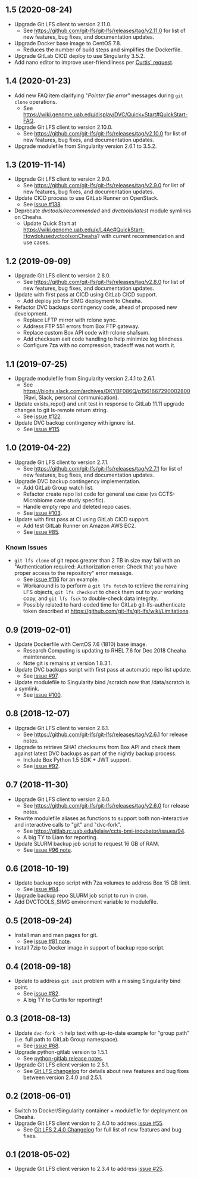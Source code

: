 ## 1.5 (2020-08-24)
* Upgrade Git LFS client to version 2.11.0.
  * See https://github.com/git-lfs/git-lfs/releases/tag/v2.11.0 for list of new features, bug fixes, and documentation updates.
* Upgrade Docker base image to CentOS 7.8.
  * Reduces the number of build steps and simplifies the Dockerfile.
* Upgrade GitLab CICD deploy to use Singularity 3.5.2.
* Add nano editor to improve user-friendliness per [Curtis' request](https://gitlab.rc.uab.edu/CCTS-Informatics-Pipelines/dvctools/-/issues/2).

## 1.4 (2020-01-23)
* Add new FAQ item clarifying "*Pointer file error*" messages during `git clone` operations.
  * See https://wiki.genome.uab.edu/display/DVC/Quick+Start#QuickStart-FAQ.
* Upgrade Git LFS client to version 2.10.0.
  * See https://github.com/git-lfs/git-lfs/releases/tag/v2.10.0 for list of new features, bug fixes, and documentation updates.
* Upgrade modulefile from Singularity version 2.6.1 to 3.5.2.

## 1.3 (2019-11-14)
* Upgrade Git LFS client to version 2.9.0.
  * See https://github.com/git-lfs/git-lfs/releases/tag/v2.9.0 for list of new features, bug fixes, and documentation updates.
* Update CICD process to use GitLab Runner on OpenStack.
  * See [issue #138](https://gitlab.rc.uab.edu/jelaiw/ccts-bmi-incubator/issues/138).
* Deprecate *dvctools/recommended* and *dvctools/latest* module symlinks on Cheaha.
  * Update Quick Start at https://wiki.genome.uab.edu/x/L4Ae#QuickStart-HowdoIusedvctoolsonCheaha? with current recommendation and use cases.

## 1.2 (2019-09-09)
* Upgrade Git LFS client to version 2.8.0.
  * See https://github.com/git-lfs/git-lfs/releases/tag/v2.8.0 for list of new features, bug fixes, and documentation updates.
* Update with first pass at CICD using GitLab CICD support.
  * Add deploy job for SIMG deployment to Cheaha.
* Refactor DVC backups contingency code, ahead of proposed new development.
  * Replace LFTP mirror with rclone sync.
  * Address FTP 551 errors from Box FTP gateway.
  * Replace custom Box API code with rclone sha1sum.
  * Add checksum exit code handling to help minimize log blindness.
  * Configure 7za with no compression, tradeoff was not worth it.

## 1.1 (2019-07-25)
* Upgrade modulefile from Singularity version 2.4.1 to 2.6.1.
  * See https://bioitx.slack.com/archives/DKYBF086Q/p1561667290002800 (Ravi, Slack, personal communication).
* Update exists\_repo() and unit test in response to GitLab 11.11 upgrade changes to git ls-remote return string.
  * See [issue #122](https://gitlab.rc.uab.edu/jelaiw/ccts-bmi-incubator/issues/122).
* Update DVC backup contingency with ignore list.
  * See [issue #115](https://gitlab.rc.uab.edu/jelaiw/ccts-bmi-incubator/issues/115).

## 1.0 (2019-04-22)
* Upgrade Git LFS client to version 2.7.1.
  * See https://github.com/git-lfs/git-lfs/releases/tag/v2.7.1 for list of new features, bug fixes, and documentation updates.
* Upgrade DVC backup contingency implementation.
  * Add GitLab Group watch list.
  * Refactor create repo list code for general use case (vs CCTS-Microbiome case study specific).
  * Handle empty repo and deleted repo cases.
  * See [issue #103](https://gitlab.rc.uab.edu/jelaiw/ccts-bmi-incubator/issues/103).
* Update with first pass at CI using GitLab CICD support.
  * Add test GitLab Runner on Amazon AWS EC2.
  * See [issue #85](https://gitlab.rc.uab.edu/jelaiw/ccts-bmi-incubator/issues/85).

### Known Issues
* `git lfs clone` of git repos greater than 2 TB in size may fail with an "Authentication required: Authorization error: Check that you have proper access to the repository" error message.
  * See [issue #116](https://gitlab.rc.uab.edu/jelaiw/ccts-bmi-incubator/issues/116) for an example.
  * Workaround is to perform a `git lfs fetch` to retrieve the remaining LFS objects, `git lfs checkout` to check them out to your working copy, and `git lfs fsck` to double-check data integrity.
  * Possibly related to hard-coded time for GitLab git-lfs-authenticate token described at https://github.com/git-lfs/git-lfs/wiki/Limitations.

## 0.9 (2019-02-01)
* Update Dockerfile with CentOS 7.6 (1810) base image. 
  * Research Computing is updating to RHEL 7.6 for Dec 2018 Cheaha maintenance.
  * Note git is remains at version 1.8.3.1.
* Update DVC backups script with first pass at automatic repo list update.
  * See [issue #97](https://gitlab.rc.uab.edu/jelaiw/ccts-bmi-incubator/issues/97).
* Update modulefile to Singularity bind /scratch now that /data/scratch is a symlink.
  * See [issue #100](https://gitlab.rc.uab.edu/jelaiw/ccts-bmi-incubator/issues/100).

## 0.8 (2018-12-07)
* Upgrade Git LFS client to version 2.6.1.
  * See https://github.com/git-lfs/git-lfs/releases/tag/v2.6.1 for release notes.
* Upgrade to retrieve SHA1 checksums from Box API and check them against latest DVC backups as part of the nightly backup process.
  * Include Box Python 1.5 SDK + JWT support.
  * See [issue #92](https://gitlab.rc.uab.edu/jelaiw/ccts-bmi-incubator/issues/92).

## 0.7 (2018-11-30)
* Upgrade Git LFS client to version 2.6.0.
  * See https://github.com/git-lfs/git-lfs/releases/tag/v2.6.0 for release notes.
* Rewrite modulefile aliases as functions to support both non-interactive and interactive calls to "git" and "dvc-fork".
  * See https://gitlab.rc.uab.edu/jelaiw/ccts-bmi-incubator/issues/94. 
  * A big TY to Liam for reporting.
* Update SLURM backup job script to request 16 GB of RAM.
  * See [issue #96 note](https://gitlab.rc.uab.edu/jelaiw/ccts-bmi-incubator/issues/96#note_10963).

## 0.6 (2018-10-19)
* Update backup repo script with 7za volumes to address Box 15 GB limit.
  * See [issue #84](https://gitlab.rc.uab.edu/jelaiw/ccts-bmi-incubator/issues/84).
* Upgrade backup repo SLURM job script to run in cron.
* Add DVCTOOLS\_SIMG environment variable to modulefile.

## 0.5 (2018-09-24)
* Install man and man pages for git.
  * See [issue #81 note](https://gitlab.rc.uab.edu/jelaiw/ccts-bmi-incubator/issues/81#note_9603).
* Install 7zip to Docker image in support of backup repo script.

## 0.4 (2018-09-18)
* Update to address `git init` problem with a missing Singularity bind point.
  * See [issue #82](https://gitlab.rc.uab.edu/jelaiw/ccts-bmi-incubator/issues/82).
  * A big TY to Curtis for reporting!!

## 0.3 (2018-08-13)
* Update `dvc-fork -h` help text with up-to-date example for "group path" (i.e. full path to GitLab Group namespace).
  * See [issue #68](https://gitlab.rc.uab.edu/jelaiw/ccts-bmi-incubator/issues/68).
* Upgrade python-gitlab version to 1.5.1.
  * See [python-gitlab release notes](http://python-gitlab.readthedocs.io/en/stable/release_notes.html).
* Upgrade Git LFS client version to 2.5.1.
  * See [Git LFS changelog](https://github.com/git-lfs/git-lfs/releases) for details about new features and bug fixes between version 2.4.0 and 2.5.1.

## 0.2 (2018-06-01)
* Switch to Docker/Singularity container + modulefile for deployment on Cheaha.
* Upgrade Git LFS client version to 2.4.0 to address [issue #55](https://gitlab.rc.uab.edu/jelaiw/ccts-bmi-incubator/issues/55).
  * See [Git LFS 2.4.0 Changelog](https://github.com/git-lfs/git-lfs/releases/tag/v2.4.0) for full list of new features and bug fixes.

## 0.1 (2018-05-02)
* Upgrade Git LFS client version to 2.3.4 to address [issue #25](https://gitlab.rc.uab.edu/jelaiw/ccts-bmi-incubator/issues/25).
